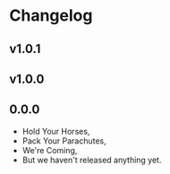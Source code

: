 Changelog
=========

## v1.0.1

## v1.0.0

## 0.0.0

- Hold Your Horses,
- Pack Your Parachutes,
- We're Coming,
- But we haven't released anything yet.
